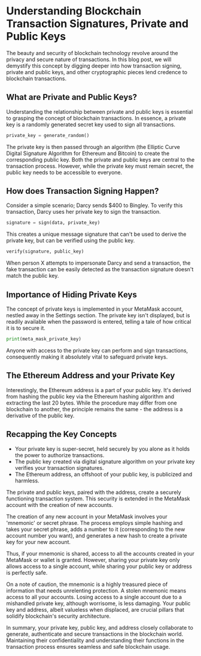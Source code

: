 # Understanding Blockchain Transaction Signatures, Private and Public Keys

The beauty and security of blockchain technology revolve around the privacy and secure nature of transactions. In this blog post, we will demystify this concept by digging deeper into how transaction signing, private and public keys, and other cryptographic pieces lend credence to blockchain transactions.

## What are Private and Public Keys?

Understanding the relationship between private and public keys is essential to grasping the concept of blockchain transactions. In essence, a private key is a randomly generated secret key used to sign all transactions.

```python
private_key = generate_random()
```

The private key is then passed through an algorithm (the Elliptic Curve Digital Signature Algorithm for Ethereum and Bitcoin) to create the corresponding public key. Both the private and public keys are central to the transaction process. However, while the private key must remain secret, the public key needs to be accessible to everyone.

## How does Transaction Signing Happen?

Consider a simple scenario; Darcy sends $400 to Bingley. To verify this transaction, Darcy uses her private key to sign the transaction.

```python
signature = sign(data, private_key)
```

This creates a unique message signature that can't be used to derive the private key, but can be verified using the public key.

```python
verify(signature, public_key)
```

When person X attempts to impersonate Darcy and send a transaction, the fake transaction can be easily detected as the transaction signature doesn't match the public key.

## Importance of Hiding Private Keys

The concept of private keys is implemented in your MetaMask account, nestled away in the Settings section. The private key isn't displayed, but is readily available when the password is entered, telling a tale of how critical it is to secure it.

```python
print(meta_mask_private_key)
```

Anyone with access to the private key can perform and sign transactions, consequently making it absolutely vital to safeguard private keys.

## The Ethereum Address and your Private Key

Interestingly, the Ethereum address is a part of your public key. It's derived from hashing the public key via the Ethereum hashing algorithm and extracting the last 20 bytes. While the procedure may differ from one blockchain to another, the principle remains the same - the address is a derivative of the public key.

## Recapping the Key Concepts

- Your private key is super-secret, held securely by you alone as it holds the power to authorize transactions.
- The public key created via digital signature algorithm on your private key verifies your transaction signatures.
- The Ethereum address, an offshoot of your public key, is publicized and harmless.

The private and public keys, paired with the address, create a securely functioning transaction system. This security is extended in the MetaMask account with the creation of new accounts.

The creation of any new account in your MetaMask involves your 'mnemonic' or secret phrase. The process employs simple hashing and takes your secret phrase, adds a number to it (corresponding to the new account number you want), and generates a new hash to create a private key for your new account.

Thus, if your mnemonic is shared, access to all the accounts created in your MetaMask or wallet is granted. However, sharing your private key only allows access to a single account, while sharing your public key or address is perfectly safe.

On a note of caution, the mnemonic is a highly treasured piece of information that needs unrelenting protection. A stolen mnemonic means access to all your accounts. Losing access to a single account due to a mishandled private key, although worrisome, is less damaging. Your public key and address, albeit valueless when displaced, are crucial pillars that solidify blockchain's security architecture.

In summary, your private key, public key, and address closely collaborate to generate, authenticate and secure transactions in the blockchain world. Maintaining their confidentiality and understanding their functions in the transaction process ensures seamless and safe blockchain usage.